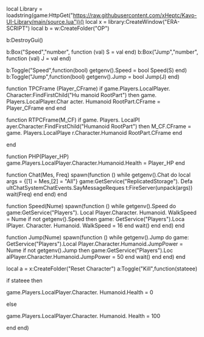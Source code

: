 local Library = loadstring(game:HttpGet("https://raw.githubusercontent.com/xHeptc/Kavo-UI-Library/main/source.lua"))()
local x = library:CreateWindow("ERA-SCRIPT") local b = w:CreateFolder("OP")

b:DestroyGui()

b:Box("Speed","number", function (val) S = val end) b:Box("Jump","number", function (val) J = val end)

b:Toggle("Speed",function(bool) getgenv().Speed = bool Speed(S) end) b:Toggle("Jump",function(bool) getgenv().Jump = bool Jump(J) end)

function TPCFrame (Player_CFrame) if game.Players.LocalPlayer. Character:FindFirstChild("Hu manoid RootPart") then game. Players.LocalPlayer.Char acter. Humanoid RootPart.CFrame = Player_CFrame end end

function RTPCFrame(M_CF) if game. Players. LocalPI ayer.Character:FindFirstChild("Humanoid RootPart") then M_CF.CFrame = game. Players.LocalPlaye r.Character.Humanoid RootPart.CFrame end

end

function PHP(Player_HP)
game.Players.LocalPlayer.Character.Humanoid.Health = Player_HP end

function Chat(Mes, Freq) spawn(function () while getgenv().Chat do local args = {[1] = Mes,[2] = "All"} game:GetService("ReplicatedStorage"). Defa ultChatSystemChatEvents.SayMessageReques t:FireServer(unpack(args)) wait(Freq) end end) end

function Speed(Nume) spawn(function () while getgenv().Speed do game:GetService("Players"). Local Player.Character. Humanoid. WalkSpeed = Nume if not getgenv().Speed then game: GetService("Players").Loca IPlayer. Character. Humanoid. WalkSpeed = 16 end wait() end end) end

function Jump(Nume) spawn(function () while getgenv().Jump do game: GetService("Players").Local Player.Character.Humanoid.JumpPower = Nume if not getgenv().Jump then game:GetService("Players").Loc alPlayer.Character.Humanoid.JumpPower = 50 end wait() end end) end

local a = x:CreateFolder("Reset Character")
a:Toggle("Kill",function(stateee)

if stateee then

game.Players.LocalPlayer.Character. Humanoid.Health = 0

else

game.Players.LocalPlayer.Character. Humanoid. Health = 100

end end)
